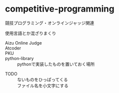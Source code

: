 competitive-programming
=======================

競技プログラミング・オンラインジャッジ関連

使用言語とか混ざりまくり

<dl>
  <dt>Aizu Online Judge</dt>
  <dt>Atcoder</dt>
  <dt>PKU</dt>
  <dt>python-library</dt>
    <dd>pythonで実装したものを置いておく場所</dd>
</dl>


<dl>
  <dt>TODO</dt>
    <dd>ないものをひっぱってくる</dd>
    <dd>ファイル名を小文字にする</dd>
</dl>

